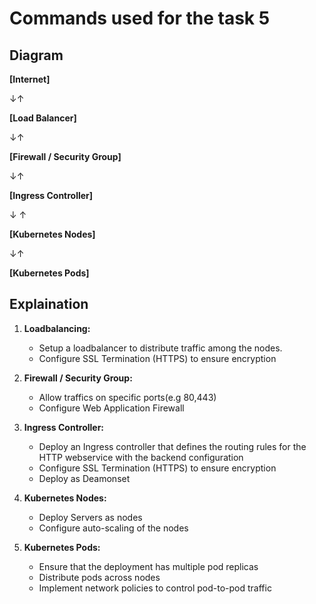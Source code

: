 # Commands used for the task 5

## Diagram

**[Internet]**

   &downarrow;&uparrow;

**[Load Balancer]**

   &downarrow;&uparrow;

**[Firewall / Security Group]**

   &downarrow;&uparrow;

**[Ingress Controller]**

   &downarrow; &uparrow;  

**[Kubernetes Nodes]**

   &downarrow;&uparrow;

**[Kubernetes Pods]**


## Explaination

1. **Loadbalancing:**

   * Setup a loadbalancer to distribute traffic among the nodes.
   * Configure SSL Termination (HTTPS) to ensure encryption

2. **Firewall / Security Group:**

   * Allow traffics on specific ports(e.g 80,443)
   * Configure Web Application Firewall

3. **Ingress Controller:**

   * Deploy an Ingress controller that defines the routing rules for the HTTP webservice with the backend configuration
   * Configure SSL Termination (HTTPS) to ensure encryption
   * Deploy as Deamonset

4. **Kubernetes Nodes:**

   * Deploy Servers as nodes
   * Configure auto-scaling of the nodes

5. **Kubernetes Pods:**

   * Ensure that the deployment has multiple pod replicas
   * Distribute pods across nodes
   * Implement network policies to control pod-to-pod traffic

